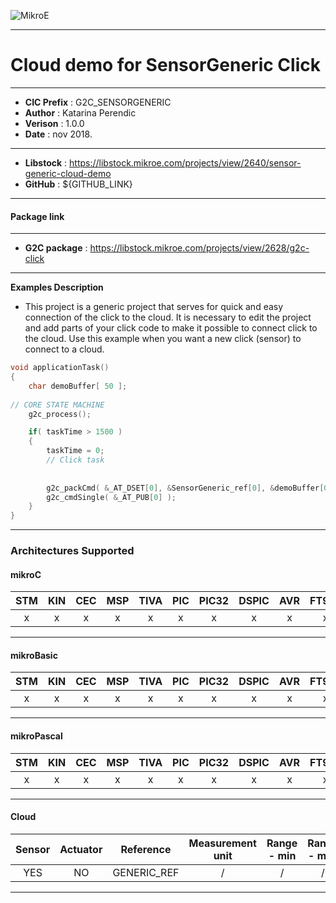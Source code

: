 ![MikroE](http://www.mikroe.com/img/designs/beta/logo_small.png)

---

# Cloud demo for SensorGeneric Click

---

- **CIC Prefix**  : G2C_SENSORGENERIC
- **Author**      : Katarina Perendic
- **Verison**     : 1.0.0
- **Date**        : nov 2018.

---

- **Libstock** : https://libstock.mikroe.com/projects/view/2640/sensor-generic-cloud-demo
- **GitHub**   : ${GITHUB_LINK}

---
#### Package link
---

- **G2C package**           : https://libstock.mikroe.com/projects/view/2628/g2c-click

---

**Examples Description**
  
- This project is a generic project that serves for quick and easy connection of the click to the cloud.
  It is necessary to edit the project and add parts of your click code to make it possible to connect click to the cloud.
  Use this example when you want a new click (sensor) to connect to a cloud.

```.c
void applicationTask()
{
    char demoBuffer[ 50 ];
    
// CORE STATE MACHINE
    g2c_process();

	if( taskTime > 1500 )
    {
        taskTime = 0;
        // Click task
        
		
        g2c_packCmd( &_AT_DSET[0], &SensorGeneric_ref[0], &demoBuffer[0]);
        g2c_cmdSingle( &_AT_PUB[0] );
    }
}
```
---
### Architectures Supported

#### mikroC

| STM | KIN | CEC | MSP | TIVA | PIC | PIC32 | DSPIC | AVR | FT90x |
|:-:|:-:|:-:|:-:|:-:|:-:|:-:|:-:|:-:|:-:|
| x | x | x | x | x | x | x | x | x | x |
---

#### mikroBasic

| STM | KIN | CEC | MSP | TIVA | PIC | PIC32 | DSPIC | AVR | FT90x |
|:-:|:-:|:-:|:-:|:-:|:-:|:-:|:-:|:-:|:-:|
| x | x | x | x | x | x | x | x | x | x |
---

#### mikroPascal

| STM | KIN | CEC | MSP | TIVA | PIC | PIC32 | DSPIC | AVR | FT90x |
|:-:|:-:|:-:|:-:|:-:|:-:|:-:|:-:|:-:|:-:|
| x | x | x | x | x | x | x | x | x | x |
---

#### Cloud

| Sensor | Actuator | Reference | Measurement unit | Range - min  | Range - max |
|:------:|:--------:|:-----:|:-----:|:------------:|:-----------:|
| YES | NO | GENERIC_REF | / | / | / | 
---
